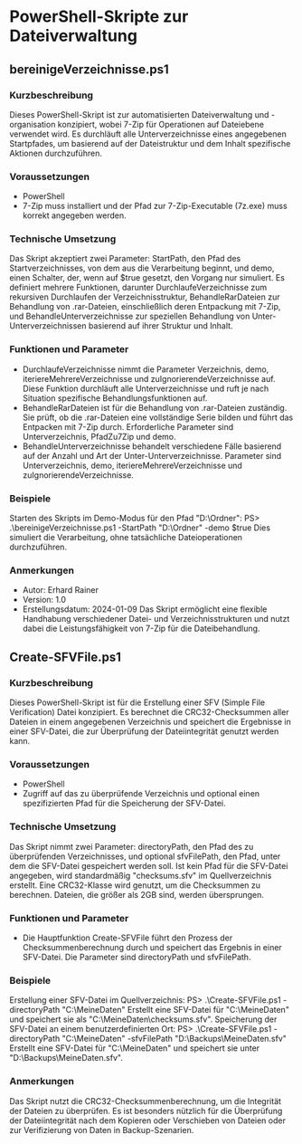 # PowerShell-Skripte zur Dateiverwaltung
## bereinigeVerzeichnisse.ps1
### Kurzbeschreibung
Dieses PowerShell-Skript ist zur automatisierten Dateiverwaltung und -organisation konzipiert, wobei 7-Zip für Operationen auf Dateiebene verwendet wird. Es durchläuft alle Unterverzeichnisse eines angegebenen Startpfades, um basierend auf der Dateistruktur und dem Inhalt spezifische Aktionen durchzuführen.

### Voraussetzungen
* PowerShell
* 7-Zip muss installiert und der Pfad zur 7-Zip-Executable (7z.exe) muss korrekt angegeben werden.
### Technische Umsetzung
Das Skript akzeptiert zwei Parameter: StartPath, den Pfad des Startverzeichnisses, von dem aus die Verarbeitung beginnt, und demo, einen Schalter, der, wenn auf $true gesetzt, den Vorgang nur simuliert. Es definiert mehrere Funktionen, darunter DurchlaufeVerzeichnisse zum rekursiven Durchlaufen der Verzeichnisstruktur, BehandleRarDateien zur Behandlung von .rar-Dateien, einschließlich deren Entpackung mit 7-Zip, und BehandleUnterverzeichnisse zur speziellen Behandlung von Unter-Unterverzeichnissen basierend auf ihrer Struktur und Inhalt.
### Funktionen und Parameter
* DurchlaufeVerzeichnisse nimmt die Parameter Verzeichnis, demo, iteriereMehrereVerzeichnisse und zuIgnorierendeVerzeichnisse auf. Diese Funktion durchläuft alle Unterverzeichnisse und ruft je nach Situation spezifische Behandlungsfunktionen auf.
* BehandleRarDateien ist für die Behandlung von .rar-Dateien zuständig. Sie prüft, ob die .rar-Dateien eine vollständige Serie bilden und führt das Entpacken mit 7-Zip durch. Erforderliche Parameter sind Unterverzeichnis, PfadZu7Zip und demo.
* BehandleUnterverzeichnisse behandelt verschiedene Fälle basierend auf der Anzahl und Art der Unter-Unterverzeichnisse. Parameter sind Unterverzeichnis, demo, iteriereMehrereVerzeichnisse und zuIgnorierendeVerzeichnisse.
### Beispiele
Starten des Skripts im Demo-Modus für den Pfad "D:\Ordner":
PS> .\bereinigeVerzeichnisse.ps1 -StartPath "D:\Ordner" -demo $true
Dies simuliert die Verarbeitung, ohne tatsächliche Dateioperationen durchzuführen.
### Anmerkungen
* Autor: Erhard Rainer
* Version: 1.0
* Erstellungsdatum: 2024-01-09
Das Skript ermöglicht eine flexible Handhabung verschiedener Datei- und Verzeichnisstrukturen und nutzt dabei die Leistungsfähigkeit von 7-Zip für die Dateibehandlung.

## Create-SFVFile.ps1
### Kurzbeschreibung
Dieses PowerShell-Skript ist für die Erstellung einer SFV (Simple File Verification) Datei konzipiert. Es berechnet die CRC32-Checksummen aller Dateien in einem angegebenen Verzeichnis und speichert die Ergebnisse in einer SFV-Datei, die zur Überprüfung der Dateiintegrität genutzt werden kann.
### Voraussetzungen
* PowerShell
* Zugriff auf das zu überprüfende Verzeichnis und optional einen spezifizierten Pfad für die Speicherung der SFV-Datei.
### Technische Umsetzung
Das Skript nimmt zwei Parameter: directoryPath, den Pfad des zu überprüfenden Verzeichnisses, und optional sfvFilePath, den Pfad, unter dem die SFV-Datei gespeichert werden soll. Ist kein Pfad für die SFV-Datei angegeben, wird standardmäßig "checksums.sfv" im Quellverzeichnis erstellt. Eine CRC32-Klasse wird genutzt, um die Checksummen zu berechnen. Dateien, die größer als 2GB sind, werden übersprungen.
### Funktionen und Parameter
* Die Hauptfunktion Create-SFVFile führt den Prozess der Checksummenberechnung durch und speichert das Ergebnis in einer SFV-Datei. Die Parameter sind directoryPath und sfvFilePath.
### Beispiele
Erstellung einer SFV-Datei im Quellverzeichnis:
PS> .\Create-SFVFile.ps1 -directoryPath "C:\MeineDaten"
Erstellt eine SFV-Datei für "C:\MeineDaten" und speichert sie als "C:\MeineDaten\checksums.sfv".
Speicherung der SFV-Datei an einem benutzerdefinierten Ort:
PS> .\Create-SFVFile.ps1 -directoryPath "C:\MeineDaten" -sfvFilePath "D:\Backups\MeineDaten.sfv"
Erstellt eine SFV-Datei für "C:\MeineDaten" und speichert sie unter "D:\Backups\MeineDaten.sfv".
### Anmerkungen
Das Skript nutzt die CRC32-Checksummenberechnung, um die Integrität der Dateien zu überprüfen. Es ist besonders nützlich für die Überprüfung der Dateiintegrität nach dem Kopieren oder Verschieben von Dateien oder zur Verifizierung von Daten in Backup-Szenarien.
